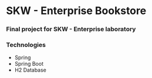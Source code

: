 # SKW - Enterprise Bookstore

### Final project for SKW - Enterprise laboratory

### Technologies

- Spring
- Spring Boot
- H2 Database
